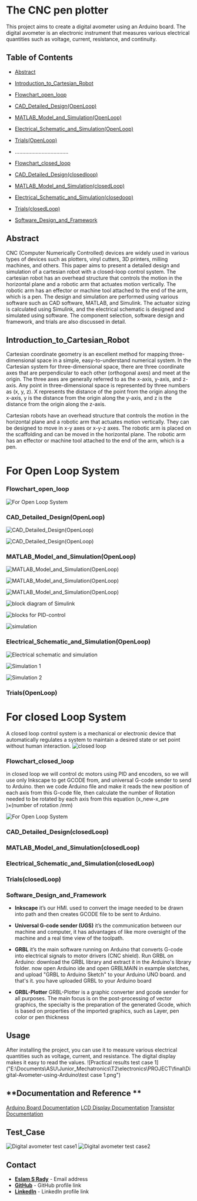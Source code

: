 # **The CNC pen plotter**

This project aims to create a digital avometer using an Arduino board. The digital avometer is an electronic instrument that measures various electrical quantities such as voltage, current, resistance, and continuity.

## **Table of Contents**

- [Abstract](#Abstract)
- [Introduction_to_Cartesian_Robot](#Introduction_to_Cartesian-Robot)
- [Flowchart_open_loop](#Flowchart_open_loop)
- [CAD_Detailed_Design(OpenLoop)](#CAD_Detailed_Design(OpenLoop))
- [MATLAB_Model_and_Simulation(OpenLoop)](#MATLAB_Model_and_Simulation(OpenLoop))
- [Electrical_Schematic_and_Simulation(OpenLoop)](#Electrical_Schematic_and_Simulation(OpenLoop))
- [Trials(OpenLoop)](#Trials(OpenLoop))
- ....................................
- [Flowchart_closed_loop](#Flowchart_closed_loop)
- [CAD_Detailed_Design(closedloop)](#CAD_Detailed_Design(closedLoop))
- [MATLAB_Model_and_Simulation(closedLoop)](#MATLAB_Model_and_Simulation(closedLoop))
- [Electrical_Schematic_and_Simulation(closedoop)](#Electrical_Schematic_and_Simulation(closedLoop))
- [Trials(closedLoop)](#Trials(closedLoop))

- [Software_Design_and_Framework](#Software_Design_and_Framework)

## **Abstract**

CNC (Computer Numerically Controlled) devices are widely used in various types of devices such as plotters, vinyl cutters, 3D printers, milling machines, and others. This paper aims to present a detailed design and simulation of a cartesian robot with a closed-loop control system. The cartesian robot has an overhead structure that controls the motion in the horizontal plane and a robotic arm that actuates motion vertically. The robotic arm has an effector or machine tool attached to the end of the arm, which is a pen. The design and simulation are performed using various software such as CAD software, MATLAB, and Simulink. The actuator sizing is calculated using Simulink, and the electrical schematic is designed and simulated using software. The component selection, software design and framework, and trials are also discussed in detail.

## **Introduction_to_Cartesian_Robot**
Cartesian coordinate geometry is an excellent method for mapping three-dimensional space in a simple, easy-to-understand numerical system. In the Cartesian system for three-dimensional space, there are three coordinate axes that are perpendicular to each other (orthogonal axes) and meet at the origin. The three axes are generally referred to as the x-axis, y-axis, and z-axis. Any point in three-dimensional space is represented by three numbers as (x, y, z). X represents the distance of the point from the origin along the x-axis, y is the distance from the origin along the y-axis, and z is the distance from the origin along the z-axis.

Cartesian robots have an overhead structure that controls the motion in the horizontal plane and a robotic arm that actuates motion vertically. They can be designed to move in x-y axes or x-y-z axes. The robotic arm is placed on the scaffolding and can be moved in the horizontal plane. The robotic arm has an effector or machine tool attached to the end of the arm, which is a pen.

# **For Open Loop System**
### **Flowchart_open_loop**
![For Open Loop System](https://github.com/Esmtra/The_CNC_pen_plotter/blob/main/Img/Open%20loop%20output.jpg "For Open Loop System")

### **CAD_Detailed_Design(OpenLoop)**
![CAD_Detailed_Design(OpenLoop)](https://github.com/Esmtra/The_CNC_pen_plotter/blob/main/Img/Cad%20detailed%20Design%201.png "CAD_Detailed_Design(OpenLoop)")

![CAD_Detailed_Design(OpenLoop)](https://github.com/Esmtra/The_CNC_pen_plotter/blob/main/Img/Assembly%202.png "CAD_Detailed_Design(OpenLoop)")

### **MATLAB_Model_and_Simulation(OpenLoop)**
![MATLAB_Model_and_Simulation(OpenLoop)](https://github.com/Esmtra/The_CNC_pen_plotter/blob/main/Img/Cad%20detailed%20Design%201.png "MATLAB_Model_and_Simulation(OpenLoop)")

![MATLAB_Model_and_Simulation(OpenLoop)](https://github.com/Esmtra/The_CNC_pen_plotter/blob/main/Img/MATLAB%20model%20and%20simulation%202.png "MATLAB_Model_and_Simulation(OpenLoop)")

![MATLAB_Model_and_Simulation(OpenLoop)](https://github.com/Esmtra/The_CNC_pen_plotter/blob/main/Img/MATLAB%20model%20and%20simulation%202.png "MATLAB_Model_and_Simulation(OpenLoop)")

![block diagram of Simulink](https://github.com/Esmtra/The_CNC_pen_plotter/blob/main/Img/block%20diagram%20of%20Simulink.png "block diagram of Simulink")

![blocks for PID-control](https://github.com/Esmtra/The_CNC_pen_plotter/blob/main/Img/blocks%20for%20%20PID-control.png "blocks for PID-control")

![simulation](https://github.com/Esmtra/The_CNC_pen_plotter/blob/main/Img/simulation.jpg "simulation")


### **Electrical_Schematic_and_Simulation(OpenLoop)**

![Electrical schematic and simulation](https://github.com/Esmtra/The_CNC_pen_plotter/blob/main/Img/Simulation%201.jpg "Electrical schematic and simulation")

![Simulation 1](https://github.com/Esmtra/The_CNC_pen_plotter/blob/main/Img/Electrical%20schematic%20and%20simulation.jpg "Simulation 1")


![Simulation 2](https://github.com/Esmtra/The_CNC_pen_plotter/blob/main/Img/Simulation%202.jpg "Simulation 2")


### **Trials(OpenLoop)**

# **For closed Loop System**
A closed loop control system is a mechanical or electronic device that automatically regulates a system to maintain a desired state or set point without human interaction.
![closed loop](https://github.com/Esmtra/The_CNC_pen_plotter/blob/main/Img/closed%20loop%20control%20system.pngg "closed loop")

### **Flowchart_closed_loop**
in closed loop we will control dc motors using PID and encoders, so we will use only Inkscape to get GCODE from, and universal G-code sender to send to Arduino. then we code Arduino file and make it reads the new position of each axis from this G-code file, then calculate the number of Rotation needed to be rotated by each axis from this equation (x_new-x_pre )×(number of rotation /mm)

![For Open Loop System](https://github.com/Esmtra/The_CNC_pen_plotter/blob/main/Img/Open%20loop%20output.jpg "For Open Loop System")

### **CAD_Detailed_Design(closedLoop)**
### **MATLAB_Model_and_Simulation(closedLoop)**
### **Electrical_Schematic_and_Simulation(closedLoop)**
### **Trials(closedLoop)**


### **Software_Design_and_Framework**
- **Inkscape** 
it’s our HMI. used to convert the image needed to be drawn into path and then creates GCODE file to be sent to Arduino.


- **Universal G-code sender (UGS)**
it’s the communication between our machine and computer, it has advantages of like more oversight of the machine and a real time view of the toolpath.  




- **GRBL**
it’s the main software running on Arduino that converts G-code into electrical signals to motor drivers (CNC shield). 
Run GRBL on Arduino:
download the GRBL library and extract it in the Arduino's library folder. now open Arduino ide and open GRBLMAIN in example sketches, and upload "GRBL to Arduino Sketch" to your Arduino UNO board. and that's it. you have uploaded GRBL to your Arduino board
- **GRBL-Plotter**
GRBL-Plotter is a graphic converter and gcode sender for all purposes.
The main focus is on the post-processing of vector graphics, the specialty is the preparation of the generated Gcode, which is based on properties of the imported graphics, such as Layer, pen color or pen thickness



## **Usage**

After installing the project, you can use it to measure various electrical quantities such as voltage, current, and resistance. The digital display makes it easy to read the values.
![Practical results test case 1]("E:\Documents\ASU\Junior_Mechatronics\T2\electronics\PROJECT\final\Digital-Avometer-using-Arduino\test case 1.png")
## **Documentation and Reference  **

[Arduino Board Documentation](https://www.arduino.cc/en/Guide/Introduction)
[LCD Display Documentation](https://www.sparkfun.com/datasheets/LCD/HD44780.pdf)
[Transistor Documentation](https://www.onsemi.com/pdf/datasheet/tip120-d.pdf)

## **Test_Case**
![Digital avometer test case1](https://github.com/Esmtra/Digital-Avometer-using-Arduino/blob/main/test_case_1.png "Digital avometer test case1")
![Digital avometer test case2](https://github.com/Esmtra/Digital-Avometer-using-Arduino/blob/main/test_case2.png "Digital avometer test case2")




## **Contact**

- **[Eslam S Rady](mailto:Eselmtrawy@gmail.com)** - Email address
- **[GitHub](https://github.com/Esmtra)** - GitHub profile link
- **[LinkedIn](https://www.linkedin.com/in/eslam-mtra-1714201b7/)** - LinkedIn profile link

